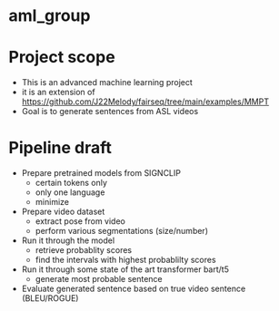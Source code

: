 # aml_group


# Project scope

- This is an advanced machine learning project
- it is an extension of https://github.com/J22Melody/fairseq/tree/main/examples/MMPT
- Goal is to generate sentences from ASL videos

# Pipeline draft

- Prepare pretrained models from SIGNCLIP
    - certain tokens only
    - only one language
    - minimize
- Prepare video dataset
    - extract pose from video
    - perform various segmentations (size/number)
- Run it through the model
    - retrieve probablity scores
    - find the intervals with highest probablilty scores
- Run it through some state of the art transformer bart/t5
    - generate most probable sentence
- Evaluate generated sentence based on true video sentence (BLEU/ROGUE)




    